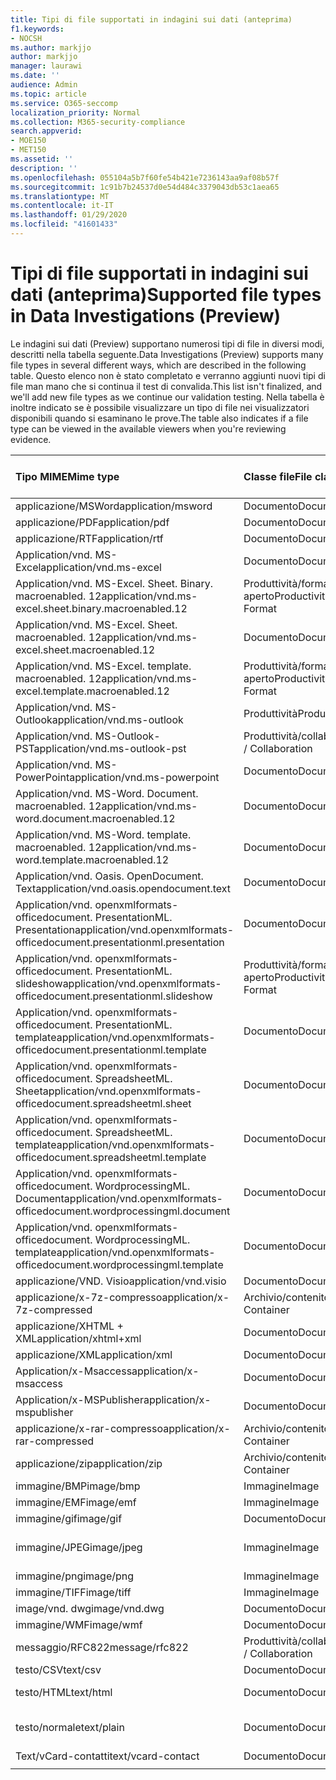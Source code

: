 ```yaml
---
title: Tipi di file supportati in indagini sui dati (anteprima)
f1.keywords:
- NOCSH
ms.author: markjjo
author: markjjo
manager: laurawi
ms.date: ''
audience: Admin
ms.topic: article
ms.service: O365-seccomp
localization_priority: Normal
ms.collection: M365-security-compliance
search.appverid:
- MOE150
- MET150
ms.assetid: ''
description: ''
ms.openlocfilehash: 055104a5b7f60fe54b421e7236143aa9af08b57f
ms.sourcegitcommit: 1c91b7b24537d0e54d484c3379043db53c1aea65
ms.translationtype: MT
ms.contentlocale: it-IT
ms.lasthandoff: 01/29/2020
ms.locfileid: "41601433"
---
```

# <a name="supported-file-types-in-data-investigations-preview"></a><span data-ttu-id="fbc79-102">Tipi di file supportati in indagini sui dati (anteprima)</span><span class="sxs-lookup"><span data-stu-id="fbc79-102">Supported file types in Data Investigations (Preview)</span></span>

<span data-ttu-id="fbc79-103">Le indagini sui dati (Preview) supportano numerosi tipi di file in diversi modi, descritti nella tabella seguente.</span><span class="sxs-lookup"><span data-stu-id="fbc79-103">Data Investigations (Preview) supports many file types in several different ways, which are described in the following table.</span></span> <span data-ttu-id="fbc79-104">Questo elenco non è stato completato e verranno aggiunti nuovi tipi di file man mano che si continua il test di convalida.</span><span class="sxs-lookup"><span data-stu-id="fbc79-104">This list isn't finalized, and we'll add new file types as we continue our validation testing.</span></span> <span data-ttu-id="fbc79-105">Nella tabella è inoltre indicato se è possibile visualizzare un tipo di file nei visualizzatori disponibili quando si esaminano le prove.</span><span class="sxs-lookup"><span data-stu-id="fbc79-105">The table also indicates if a file type can be viewed in the available viewers when you're reviewing evidence.</span></span>

| <span data-ttu-id="fbc79-106">Tipo MIME</span><span class="sxs-lookup"><span data-stu-id="fbc79-106">Mime type</span></span> | <span data-ttu-id="fbc79-107">Classe file</span><span class="sxs-lookup"><span data-stu-id="fbc79-107">File class</span></span> | <span data-ttu-id="fbc79-108">Visualizzatore nativo</span><span class="sxs-lookup"><span data-stu-id="fbc79-108">Native viewer</span></span> | <span data-ttu-id="fbc79-109">Visualizzatore di testo</span><span class="sxs-lookup"><span data-stu-id="fbc79-109">Text viewer</span></span> | <span data-ttu-id="fbc79-110">Visualizzatore annotazioni</span><span class="sxs-lookup"><span data-stu-id="fbc79-110">Annotate viewer</span></span> | <span data-ttu-id="fbc79-111">Estrazione del contenitore</span><span class="sxs-lookup"><span data-stu-id="fbc79-111">Container extraction</span></span> | <span data-ttu-id="fbc79-112">Estensioni</span><span class="sxs-lookup"><span data-stu-id="fbc79-112">Extensions</span></span> |
| :- | :- | :- | :- | :- | :- | :- |
| <span data-ttu-id="fbc79-113">applicazione/MSWord</span><span class="sxs-lookup"><span data-stu-id="fbc79-113">application/msword</span></span> | <span data-ttu-id="fbc79-114">Documento</span><span class="sxs-lookup"><span data-stu-id="fbc79-114">Document</span></span> | <span data-ttu-id="fbc79-115">Sì</span><span class="sxs-lookup"><span data-stu-id="fbc79-115">Yes</span></span> | <span data-ttu-id="fbc79-116">Sì</span><span class="sxs-lookup"><span data-stu-id="fbc79-116">Yes</span></span> | <span data-ttu-id="fbc79-117">Sì</span><span class="sxs-lookup"><span data-stu-id="fbc79-117">Yes</span></span> | <span data-ttu-id="fbc79-118">No</span><span class="sxs-lookup"><span data-stu-id="fbc79-118">No</span></span> | <span data-ttu-id="fbc79-119">. doc;. dat</span><span class="sxs-lookup"><span data-stu-id="fbc79-119">.doc; .dat</span></span> |
| <span data-ttu-id="fbc79-120">applicazione/PDF</span><span class="sxs-lookup"><span data-stu-id="fbc79-120">application/pdf</span></span> | <span data-ttu-id="fbc79-121">Documento</span><span class="sxs-lookup"><span data-stu-id="fbc79-121">Document</span></span> | <span data-ttu-id="fbc79-122">Sì</span><span class="sxs-lookup"><span data-stu-id="fbc79-122">Yes</span></span> | <span data-ttu-id="fbc79-123">Sì</span><span class="sxs-lookup"><span data-stu-id="fbc79-123">Yes</span></span> | <span data-ttu-id="fbc79-124">Sì</span><span class="sxs-lookup"><span data-stu-id="fbc79-124">Yes</span></span> | <span data-ttu-id="fbc79-125">No</span><span class="sxs-lookup"><span data-stu-id="fbc79-125">No</span></span> | <span data-ttu-id="fbc79-126">.pdf</span><span class="sxs-lookup"><span data-stu-id="fbc79-126">.pdf</span></span> |
| <span data-ttu-id="fbc79-127">applicazione/RTF</span><span class="sxs-lookup"><span data-stu-id="fbc79-127">application/rtf</span></span> | <span data-ttu-id="fbc79-128">Documento</span><span class="sxs-lookup"><span data-stu-id="fbc79-128">Document</span></span> | <span data-ttu-id="fbc79-129">Sì</span><span class="sxs-lookup"><span data-stu-id="fbc79-129">Yes</span></span> | <span data-ttu-id="fbc79-130">Sì</span><span class="sxs-lookup"><span data-stu-id="fbc79-130">Yes</span></span> | <span data-ttu-id="fbc79-131">Sì</span><span class="sxs-lookup"><span data-stu-id="fbc79-131">Yes</span></span> | <span data-ttu-id="fbc79-132">No</span><span class="sxs-lookup"><span data-stu-id="fbc79-132">No</span></span> | <span data-ttu-id="fbc79-133">. RTF;. doc</span><span class="sxs-lookup"><span data-stu-id="fbc79-133">.rtf;.doc</span></span> |
| <span data-ttu-id="fbc79-134">Application/vnd. MS-Excel</span><span class="sxs-lookup"><span data-stu-id="fbc79-134">application/vnd.ms-excel</span></span> | <span data-ttu-id="fbc79-135">Documento</span><span class="sxs-lookup"><span data-stu-id="fbc79-135">Document</span></span> | <span data-ttu-id="fbc79-136">Sì</span><span class="sxs-lookup"><span data-stu-id="fbc79-136">Yes</span></span> | <span data-ttu-id="fbc79-137">Sì</span><span class="sxs-lookup"><span data-stu-id="fbc79-137">Yes</span></span> | <span data-ttu-id="fbc79-138">Sì</span><span class="sxs-lookup"><span data-stu-id="fbc79-138">Yes</span></span> | <span data-ttu-id="fbc79-139">No</span><span class="sxs-lookup"><span data-stu-id="fbc79-139">No</span></span> | <span data-ttu-id="fbc79-140">. xls;. dat</span><span class="sxs-lookup"><span data-stu-id="fbc79-140">.xls; .dat</span></span> |
| <span data-ttu-id="fbc79-141">Application/vnd. MS-Excel. Sheet. Binary. macroenabled. 12</span><span class="sxs-lookup"><span data-stu-id="fbc79-141">application/vnd.ms-excel.sheet.binary.macroenabled.12</span></span> | <span data-ttu-id="fbc79-142">Produttività/formato di documento aperto</span><span class="sxs-lookup"><span data-stu-id="fbc79-142">Productivity / Open Document Format</span></span> | <span data-ttu-id="fbc79-143">Sì</span><span class="sxs-lookup"><span data-stu-id="fbc79-143">Yes</span></span> | <span data-ttu-id="fbc79-144">Sì</span><span class="sxs-lookup"><span data-stu-id="fbc79-144">Yes</span></span> | <span data-ttu-id="fbc79-145">No</span><span class="sxs-lookup"><span data-stu-id="fbc79-145">No</span></span> | <span data-ttu-id="fbc79-146">No</span><span class="sxs-lookup"><span data-stu-id="fbc79-146">No</span></span> | <span data-ttu-id="fbc79-147">. xlsb</span><span class="sxs-lookup"><span data-stu-id="fbc79-147">.xlsb</span></span> |
| <span data-ttu-id="fbc79-148">Application/vnd. MS-Excel. Sheet. macroenabled. 12</span><span class="sxs-lookup"><span data-stu-id="fbc79-148">application/vnd.ms-excel.sheet.macroenabled.12</span></span> | <span data-ttu-id="fbc79-149">Documento</span><span class="sxs-lookup"><span data-stu-id="fbc79-149">Document</span></span> | <span data-ttu-id="fbc79-150">Sì</span><span class="sxs-lookup"><span data-stu-id="fbc79-150">Yes</span></span> | <span data-ttu-id="fbc79-151">Sì</span><span class="sxs-lookup"><span data-stu-id="fbc79-151">Yes</span></span> | <span data-ttu-id="fbc79-152">Sì</span><span class="sxs-lookup"><span data-stu-id="fbc79-152">Yes</span></span> | <span data-ttu-id="fbc79-153">No</span><span class="sxs-lookup"><span data-stu-id="fbc79-153">No</span></span> | <span data-ttu-id="fbc79-154">. xlsm</span><span class="sxs-lookup"><span data-stu-id="fbc79-154">.xlsm</span></span> |
| <span data-ttu-id="fbc79-155">Application/vnd. MS-Excel. template. macroenabled. 12</span><span class="sxs-lookup"><span data-stu-id="fbc79-155">application/vnd.ms-excel.template.macroenabled.12</span></span> | <span data-ttu-id="fbc79-156">Produttività/formato di documento aperto</span><span class="sxs-lookup"><span data-stu-id="fbc79-156">Productivity / Open Document Format</span></span> | <span data-ttu-id="fbc79-157">No</span><span class="sxs-lookup"><span data-stu-id="fbc79-157">No</span></span> | <span data-ttu-id="fbc79-158">Sì</span><span class="sxs-lookup"><span data-stu-id="fbc79-158">Yes</span></span> | <span data-ttu-id="fbc79-159">No</span><span class="sxs-lookup"><span data-stu-id="fbc79-159">No</span></span> | <span data-ttu-id="fbc79-160">No</span><span class="sxs-lookup"><span data-stu-id="fbc79-160">No</span></span> | <span data-ttu-id="fbc79-161">. xltm</span><span class="sxs-lookup"><span data-stu-id="fbc79-161">.xltm</span></span> |
| <span data-ttu-id="fbc79-162">Application/vnd. MS-Outlook</span><span class="sxs-lookup"><span data-stu-id="fbc79-162">application/vnd.ms-outlook</span></span> | <span data-ttu-id="fbc79-163">Produttività</span><span class="sxs-lookup"><span data-stu-id="fbc79-163">Productivity</span></span> | <span data-ttu-id="fbc79-164">No</span><span class="sxs-lookup"><span data-stu-id="fbc79-164">No</span></span> | <span data-ttu-id="fbc79-165">No</span><span class="sxs-lookup"><span data-stu-id="fbc79-165">No</span></span> | <span data-ttu-id="fbc79-166">No</span><span class="sxs-lookup"><span data-stu-id="fbc79-166">No</span></span> | <span data-ttu-id="fbc79-167">No</span><span class="sxs-lookup"><span data-stu-id="fbc79-167">No</span></span> | <span data-ttu-id="fbc79-168">. msg</span><span class="sxs-lookup"><span data-stu-id="fbc79-168">.msg</span></span> |
| <span data-ttu-id="fbc79-169">Application/vnd. MS-Outlook-PST</span><span class="sxs-lookup"><span data-stu-id="fbc79-169">application/vnd.ms-outlook-pst</span></span> | <span data-ttu-id="fbc79-170">Produttività/collaborazione</span><span class="sxs-lookup"><span data-stu-id="fbc79-170">Productivity / Collaboration</span></span> | <span data-ttu-id="fbc79-171">No</span><span class="sxs-lookup"><span data-stu-id="fbc79-171">No</span></span> | <span data-ttu-id="fbc79-172">No</span><span class="sxs-lookup"><span data-stu-id="fbc79-172">No</span></span> | <span data-ttu-id="fbc79-173">No</span><span class="sxs-lookup"><span data-stu-id="fbc79-173">No</span></span> | <span data-ttu-id="fbc79-174">Sì</span><span class="sxs-lookup"><span data-stu-id="fbc79-174">Yes</span></span> | <span data-ttu-id="fbc79-175">file con estensione pst</span><span class="sxs-lookup"><span data-stu-id="fbc79-175">.pst</span></span> |
| <span data-ttu-id="fbc79-176">Application/vnd. MS-PowerPoint</span><span class="sxs-lookup"><span data-stu-id="fbc79-176">application/vnd.ms-powerpoint</span></span> | <span data-ttu-id="fbc79-177">Documento</span><span class="sxs-lookup"><span data-stu-id="fbc79-177">Document</span></span> | <span data-ttu-id="fbc79-178">Sì</span><span class="sxs-lookup"><span data-stu-id="fbc79-178">Yes</span></span> | <span data-ttu-id="fbc79-179">Sì</span><span class="sxs-lookup"><span data-stu-id="fbc79-179">Yes</span></span> | <span data-ttu-id="fbc79-180">Sì</span><span class="sxs-lookup"><span data-stu-id="fbc79-180">Yes</span></span> | <span data-ttu-id="fbc79-181">No</span><span class="sxs-lookup"><span data-stu-id="fbc79-181">No</span></span> | <span data-ttu-id="fbc79-182">. ppt,. PPS;. POT</span><span class="sxs-lookup"><span data-stu-id="fbc79-182">.ppt; .pps;.pot</span></span> |
| <span data-ttu-id="fbc79-183">Application/vnd. MS-Word. Document. macroenabled. 12</span><span class="sxs-lookup"><span data-stu-id="fbc79-183">application/vnd.ms-word.document.macroenabled.12</span></span> | <span data-ttu-id="fbc79-184">Documento</span><span class="sxs-lookup"><span data-stu-id="fbc79-184">Document</span></span> | <span data-ttu-id="fbc79-185">Sì</span><span class="sxs-lookup"><span data-stu-id="fbc79-185">Yes</span></span> | <span data-ttu-id="fbc79-186">Sì</span><span class="sxs-lookup"><span data-stu-id="fbc79-186">Yes</span></span> | <span data-ttu-id="fbc79-187">Sì</span><span class="sxs-lookup"><span data-stu-id="fbc79-187">Yes</span></span> | <span data-ttu-id="fbc79-188">No</span><span class="sxs-lookup"><span data-stu-id="fbc79-188">No</span></span> | <span data-ttu-id="fbc79-189">.docm</span><span class="sxs-lookup"><span data-stu-id="fbc79-189">.docm</span></span> |
| <span data-ttu-id="fbc79-190">Application/vnd. MS-Word. template. macroenabled. 12</span><span class="sxs-lookup"><span data-stu-id="fbc79-190">application/vnd.ms-word.template.macroenabled.12</span></span> | <span data-ttu-id="fbc79-191">Documento</span><span class="sxs-lookup"><span data-stu-id="fbc79-191">Document</span></span> | <span data-ttu-id="fbc79-192">Sì</span><span class="sxs-lookup"><span data-stu-id="fbc79-192">Yes</span></span> | <span data-ttu-id="fbc79-193">Sì</span><span class="sxs-lookup"><span data-stu-id="fbc79-193">Yes</span></span> | <span data-ttu-id="fbc79-194">Sì</span><span class="sxs-lookup"><span data-stu-id="fbc79-194">Yes</span></span> | <span data-ttu-id="fbc79-195">No</span><span class="sxs-lookup"><span data-stu-id="fbc79-195">No</span></span> | <span data-ttu-id="fbc79-196">. dotm</span><span class="sxs-lookup"><span data-stu-id="fbc79-196">.dotm</span></span> |
| <span data-ttu-id="fbc79-197">Application/vnd. Oasis. OpenDocument. Text</span><span class="sxs-lookup"><span data-stu-id="fbc79-197">application/vnd.oasis.opendocument.text</span></span> | <span data-ttu-id="fbc79-198">Documento</span><span class="sxs-lookup"><span data-stu-id="fbc79-198">Document</span></span> | <span data-ttu-id="fbc79-199">Sì</span><span class="sxs-lookup"><span data-stu-id="fbc79-199">Yes</span></span> | <span data-ttu-id="fbc79-200">Sì</span><span class="sxs-lookup"><span data-stu-id="fbc79-200">Yes</span></span> | <span data-ttu-id="fbc79-201">Sì</span><span class="sxs-lookup"><span data-stu-id="fbc79-201">Yes</span></span> | <span data-ttu-id="fbc79-202">No</span><span class="sxs-lookup"><span data-stu-id="fbc79-202">No</span></span> | <span data-ttu-id="fbc79-203">ODT</span><span class="sxs-lookup"><span data-stu-id="fbc79-203">.odt;</span></span>  |
| <span data-ttu-id="fbc79-204">Application/vnd. openxmlformats-officedocument. PresentationML. Presentation</span><span class="sxs-lookup"><span data-stu-id="fbc79-204">application/vnd.openxmlformats-officedocument.presentationml.presentation</span></span> | <span data-ttu-id="fbc79-205">Documento</span><span class="sxs-lookup"><span data-stu-id="fbc79-205">Document</span></span> | <span data-ttu-id="fbc79-206">Sì</span><span class="sxs-lookup"><span data-stu-id="fbc79-206">Yes</span></span> | <span data-ttu-id="fbc79-207">Sì</span><span class="sxs-lookup"><span data-stu-id="fbc79-207">Yes</span></span> | <span data-ttu-id="fbc79-208">Sì</span><span class="sxs-lookup"><span data-stu-id="fbc79-208">Yes</span></span> | <span data-ttu-id="fbc79-209">No</span><span class="sxs-lookup"><span data-stu-id="fbc79-209">No</span></span> | <span data-ttu-id="fbc79-210">.pptx</span><span class="sxs-lookup"><span data-stu-id="fbc79-210">.pptx</span></span> |
| <span data-ttu-id="fbc79-211">Application/vnd. openxmlformats-officedocument. PresentationML. slideshow</span><span class="sxs-lookup"><span data-stu-id="fbc79-211">application/vnd.openxmlformats-officedocument.presentationml.slideshow</span></span> | <span data-ttu-id="fbc79-212">Produttività/formato di documento aperto</span><span class="sxs-lookup"><span data-stu-id="fbc79-212">Productivity / Open Document Format</span></span> | <span data-ttu-id="fbc79-213">Sì</span><span class="sxs-lookup"><span data-stu-id="fbc79-213">Yes</span></span> | <span data-ttu-id="fbc79-214">Sì</span><span class="sxs-lookup"><span data-stu-id="fbc79-214">Yes</span></span> | <span data-ttu-id="fbc79-215">Sì</span><span class="sxs-lookup"><span data-stu-id="fbc79-215">Yes</span></span> | <span data-ttu-id="fbc79-216">No</span><span class="sxs-lookup"><span data-stu-id="fbc79-216">No</span></span> | <span data-ttu-id="fbc79-217">. ppsx</span><span class="sxs-lookup"><span data-stu-id="fbc79-217">.ppsx</span></span> |
| <span data-ttu-id="fbc79-218">Application/vnd. openxmlformats-officedocument. PresentationML. template</span><span class="sxs-lookup"><span data-stu-id="fbc79-218">application/vnd.openxmlformats-officedocument.presentationml.template</span></span> | <span data-ttu-id="fbc79-219">Documento</span><span class="sxs-lookup"><span data-stu-id="fbc79-219">Document</span></span> | <span data-ttu-id="fbc79-220">Sì</span><span class="sxs-lookup"><span data-stu-id="fbc79-220">Yes</span></span> | <span data-ttu-id="fbc79-221">Sì</span><span class="sxs-lookup"><span data-stu-id="fbc79-221">Yes</span></span> | <span data-ttu-id="fbc79-222">Sì</span><span class="sxs-lookup"><span data-stu-id="fbc79-222">Yes</span></span> | <span data-ttu-id="fbc79-223">No</span><span class="sxs-lookup"><span data-stu-id="fbc79-223">No</span></span> | <span data-ttu-id="fbc79-224">. potx</span><span class="sxs-lookup"><span data-stu-id="fbc79-224">.potx</span></span> |
| <span data-ttu-id="fbc79-225">Application/vnd. openxmlformats-officedocument. SpreadsheetML. Sheet</span><span class="sxs-lookup"><span data-stu-id="fbc79-225">application/vnd.openxmlformats-officedocument.spreadsheetml.sheet</span></span> | <span data-ttu-id="fbc79-226">Documento</span><span class="sxs-lookup"><span data-stu-id="fbc79-226">Document</span></span> | <span data-ttu-id="fbc79-227">Sì</span><span class="sxs-lookup"><span data-stu-id="fbc79-227">Yes</span></span> | <span data-ttu-id="fbc79-228">Sì</span><span class="sxs-lookup"><span data-stu-id="fbc79-228">Yes</span></span> | <span data-ttu-id="fbc79-229">Sì</span><span class="sxs-lookup"><span data-stu-id="fbc79-229">Yes</span></span> | <span data-ttu-id="fbc79-230">No</span><span class="sxs-lookup"><span data-stu-id="fbc79-230">No</span></span> | <span data-ttu-id="fbc79-231">XLSX</span><span class="sxs-lookup"><span data-stu-id="fbc79-231">.xlsx</span></span> |
| <span data-ttu-id="fbc79-232">Application/vnd. openxmlformats-officedocument. SpreadsheetML. template</span><span class="sxs-lookup"><span data-stu-id="fbc79-232">application/vnd.openxmlformats-officedocument.spreadsheetml.template</span></span> | <span data-ttu-id="fbc79-233">Documento</span><span class="sxs-lookup"><span data-stu-id="fbc79-233">Document</span></span> | <span data-ttu-id="fbc79-234">Sì</span><span class="sxs-lookup"><span data-stu-id="fbc79-234">Yes</span></span> | <span data-ttu-id="fbc79-235">Sì</span><span class="sxs-lookup"><span data-stu-id="fbc79-235">Yes</span></span> | <span data-ttu-id="fbc79-236">Sì</span><span class="sxs-lookup"><span data-stu-id="fbc79-236">Yes</span></span> | <span data-ttu-id="fbc79-237">No</span><span class="sxs-lookup"><span data-stu-id="fbc79-237">No</span></span> | <span data-ttu-id="fbc79-238">. xltx</span><span class="sxs-lookup"><span data-stu-id="fbc79-238">.xltx</span></span> |
| <span data-ttu-id="fbc79-239">Application/vnd. openxmlformats-officedocument. WordprocessingML. Document</span><span class="sxs-lookup"><span data-stu-id="fbc79-239">application/vnd.openxmlformats-officedocument.wordprocessingml.document</span></span> | <span data-ttu-id="fbc79-240">Documento</span><span class="sxs-lookup"><span data-stu-id="fbc79-240">Document</span></span> | <span data-ttu-id="fbc79-241">Sì</span><span class="sxs-lookup"><span data-stu-id="fbc79-241">Yes</span></span> | <span data-ttu-id="fbc79-242">Sì</span><span class="sxs-lookup"><span data-stu-id="fbc79-242">Yes</span></span> | <span data-ttu-id="fbc79-243">Sì</span><span class="sxs-lookup"><span data-stu-id="fbc79-243">Yes</span></span> | <span data-ttu-id="fbc79-244">No</span><span class="sxs-lookup"><span data-stu-id="fbc79-244">No</span></span> | <span data-ttu-id="fbc79-245">. docx</span><span class="sxs-lookup"><span data-stu-id="fbc79-245">.docx</span></span> |
| <span data-ttu-id="fbc79-246">Application/vnd. openxmlformats-officedocument. WordprocessingML. template</span><span class="sxs-lookup"><span data-stu-id="fbc79-246">application/vnd.openxmlformats-officedocument.wordprocessingml.template</span></span> | <span data-ttu-id="fbc79-247">Documento</span><span class="sxs-lookup"><span data-stu-id="fbc79-247">Document</span></span> | <span data-ttu-id="fbc79-248">Sì</span><span class="sxs-lookup"><span data-stu-id="fbc79-248">Yes</span></span> | <span data-ttu-id="fbc79-249">Sì</span><span class="sxs-lookup"><span data-stu-id="fbc79-249">Yes</span></span> | <span data-ttu-id="fbc79-250">Sì</span><span class="sxs-lookup"><span data-stu-id="fbc79-250">Yes</span></span> | <span data-ttu-id="fbc79-251">No</span><span class="sxs-lookup"><span data-stu-id="fbc79-251">No</span></span> | <span data-ttu-id="fbc79-252">. dotx</span><span class="sxs-lookup"><span data-stu-id="fbc79-252">.dotx</span></span> |
| <span data-ttu-id="fbc79-253">applicazione/VND. Visio</span><span class="sxs-lookup"><span data-stu-id="fbc79-253">application/vnd.visio</span></span> | <span data-ttu-id="fbc79-254">Documento</span><span class="sxs-lookup"><span data-stu-id="fbc79-254">Document</span></span> | <span data-ttu-id="fbc79-255">Sì</span><span class="sxs-lookup"><span data-stu-id="fbc79-255">Yes</span></span> | <span data-ttu-id="fbc79-256">Sì</span><span class="sxs-lookup"><span data-stu-id="fbc79-256">Yes</span></span> | <span data-ttu-id="fbc79-257">Sì</span><span class="sxs-lookup"><span data-stu-id="fbc79-257">Yes</span></span> | <span data-ttu-id="fbc79-258">No</span><span class="sxs-lookup"><span data-stu-id="fbc79-258">No</span></span> | <span data-ttu-id="fbc79-259">. vsd</span><span class="sxs-lookup"><span data-stu-id="fbc79-259">.vsd</span></span> |
| <span data-ttu-id="fbc79-260">applicazione/x-7z-compresso</span><span class="sxs-lookup"><span data-stu-id="fbc79-260">application/x-7z-compressed</span></span> | <span data-ttu-id="fbc79-261">Archivio/contenitore</span><span class="sxs-lookup"><span data-stu-id="fbc79-261">Archive / Container</span></span> | <span data-ttu-id="fbc79-262">No</span><span class="sxs-lookup"><span data-stu-id="fbc79-262">No</span></span> | <span data-ttu-id="fbc79-263">No</span><span class="sxs-lookup"><span data-stu-id="fbc79-263">No</span></span> | <span data-ttu-id="fbc79-264">No</span><span class="sxs-lookup"><span data-stu-id="fbc79-264">No</span></span> | <span data-ttu-id="fbc79-265">Sì</span><span class="sxs-lookup"><span data-stu-id="fbc79-265">Yes</span></span> | <span data-ttu-id="fbc79-266">.7z</span><span class="sxs-lookup"><span data-stu-id="fbc79-266">.7z</span></span> |
| <span data-ttu-id="fbc79-267">applicazione/XHTML + XML</span><span class="sxs-lookup"><span data-stu-id="fbc79-267">application/xhtml+xml</span></span> | <span data-ttu-id="fbc79-268">Documento</span><span class="sxs-lookup"><span data-stu-id="fbc79-268">Document</span></span> | <span data-ttu-id="fbc79-269">Sì</span><span class="sxs-lookup"><span data-stu-id="fbc79-269">Yes</span></span> | <span data-ttu-id="fbc79-270">Sì</span><span class="sxs-lookup"><span data-stu-id="fbc79-270">Yes</span></span> | <span data-ttu-id="fbc79-271">Sì</span><span class="sxs-lookup"><span data-stu-id="fbc79-271">Yes</span></span> | <span data-ttu-id="fbc79-272">No</span><span class="sxs-lookup"><span data-stu-id="fbc79-272">No</span></span> | <span data-ttu-id="fbc79-273">. XHTML</span><span class="sxs-lookup"><span data-stu-id="fbc79-273">.xhtml</span></span> |
| <span data-ttu-id="fbc79-274">applicazione/XML</span><span class="sxs-lookup"><span data-stu-id="fbc79-274">application/xml</span></span> | <span data-ttu-id="fbc79-275">Documento</span><span class="sxs-lookup"><span data-stu-id="fbc79-275">Document</span></span> | <span data-ttu-id="fbc79-276">Sì</span><span class="sxs-lookup"><span data-stu-id="fbc79-276">Yes</span></span> | <span data-ttu-id="fbc79-277">Sì</span><span class="sxs-lookup"><span data-stu-id="fbc79-277">Yes</span></span> | <span data-ttu-id="fbc79-278">Sì</span><span class="sxs-lookup"><span data-stu-id="fbc79-278">Yes</span></span> | <span data-ttu-id="fbc79-279">No</span><span class="sxs-lookup"><span data-stu-id="fbc79-279">No</span></span> | <span data-ttu-id="fbc79-280">. XML</span><span class="sxs-lookup"><span data-stu-id="fbc79-280">.xml</span></span> |
| <span data-ttu-id="fbc79-281">Application/x-Msaccess</span><span class="sxs-lookup"><span data-stu-id="fbc79-281">application/x-msaccess</span></span> | <span data-ttu-id="fbc79-282">Documento</span><span class="sxs-lookup"><span data-stu-id="fbc79-282">Document</span></span> | <span data-ttu-id="fbc79-283">Sì</span><span class="sxs-lookup"><span data-stu-id="fbc79-283">Yes</span></span> | <span data-ttu-id="fbc79-284">Sì</span><span class="sxs-lookup"><span data-stu-id="fbc79-284">Yes</span></span> | <span data-ttu-id="fbc79-285">Sì</span><span class="sxs-lookup"><span data-stu-id="fbc79-285">Yes</span></span> | <span data-ttu-id="fbc79-286">No</span><span class="sxs-lookup"><span data-stu-id="fbc79-286">No</span></span> | <span data-ttu-id="fbc79-287">. mdb</span><span class="sxs-lookup"><span data-stu-id="fbc79-287">.mdb</span></span> |
| <span data-ttu-id="fbc79-288">Application/x-MSPublisher</span><span class="sxs-lookup"><span data-stu-id="fbc79-288">application/x-mspublisher</span></span> | <span data-ttu-id="fbc79-289">Documento</span><span class="sxs-lookup"><span data-stu-id="fbc79-289">Document</span></span> | <span data-ttu-id="fbc79-290">Sì</span><span class="sxs-lookup"><span data-stu-id="fbc79-290">Yes</span></span> | <span data-ttu-id="fbc79-291">Sì</span><span class="sxs-lookup"><span data-stu-id="fbc79-291">Yes</span></span> | <span data-ttu-id="fbc79-292">Sì</span><span class="sxs-lookup"><span data-stu-id="fbc79-292">Yes</span></span> | <span data-ttu-id="fbc79-293">No</span><span class="sxs-lookup"><span data-stu-id="fbc79-293">No</span></span> | <span data-ttu-id="fbc79-294">. pub</span><span class="sxs-lookup"><span data-stu-id="fbc79-294">.pub</span></span> |
| <span data-ttu-id="fbc79-295">applicazione/x-rar-compresso</span><span class="sxs-lookup"><span data-stu-id="fbc79-295">application/x-rar-compressed</span></span> | <span data-ttu-id="fbc79-296">Archivio/contenitore</span><span class="sxs-lookup"><span data-stu-id="fbc79-296">Archive / Container</span></span> | <span data-ttu-id="fbc79-297">No</span><span class="sxs-lookup"><span data-stu-id="fbc79-297">No</span></span> | <span data-ttu-id="fbc79-298">No</span><span class="sxs-lookup"><span data-stu-id="fbc79-298">No</span></span> | <span data-ttu-id="fbc79-299">No</span><span class="sxs-lookup"><span data-stu-id="fbc79-299">No</span></span> | <span data-ttu-id="fbc79-300">Sì</span><span class="sxs-lookup"><span data-stu-id="fbc79-300">Yes</span></span> | <span data-ttu-id="fbc79-301">. rar</span><span class="sxs-lookup"><span data-stu-id="fbc79-301">.rar</span></span> |
| <span data-ttu-id="fbc79-302">applicazione/zip</span><span class="sxs-lookup"><span data-stu-id="fbc79-302">application/zip</span></span> | <span data-ttu-id="fbc79-303">Archivio/contenitore</span><span class="sxs-lookup"><span data-stu-id="fbc79-303">Archive / Container</span></span> | <span data-ttu-id="fbc79-304">No</span><span class="sxs-lookup"><span data-stu-id="fbc79-304">No</span></span> | <span data-ttu-id="fbc79-305">No</span><span class="sxs-lookup"><span data-stu-id="fbc79-305">No</span></span> | <span data-ttu-id="fbc79-306">No</span><span class="sxs-lookup"><span data-stu-id="fbc79-306">No</span></span> | <span data-ttu-id="fbc79-307">Sì</span><span class="sxs-lookup"><span data-stu-id="fbc79-307">Yes</span></span> | <span data-ttu-id="fbc79-308">.zip</span><span class="sxs-lookup"><span data-stu-id="fbc79-308">.zip</span></span> |
| <span data-ttu-id="fbc79-309">immagine/BMP</span><span class="sxs-lookup"><span data-stu-id="fbc79-309">image/bmp</span></span> | <span data-ttu-id="fbc79-310">Immagine</span><span class="sxs-lookup"><span data-stu-id="fbc79-310">Image</span></span> | <span data-ttu-id="fbc79-311">Sì</span><span class="sxs-lookup"><span data-stu-id="fbc79-311">Yes</span></span> | <span data-ttu-id="fbc79-312">Sì</span><span class="sxs-lookup"><span data-stu-id="fbc79-312">Yes</span></span> | <span data-ttu-id="fbc79-313">Sì</span><span class="sxs-lookup"><span data-stu-id="fbc79-313">Yes</span></span> | <span data-ttu-id="fbc79-314">No</span><span class="sxs-lookup"><span data-stu-id="fbc79-314">No</span></span> | <span data-ttu-id="fbc79-315">. bmp</span><span class="sxs-lookup"><span data-stu-id="fbc79-315">.bmp</span></span> |
| <span data-ttu-id="fbc79-316">immagine/EMF</span><span class="sxs-lookup"><span data-stu-id="fbc79-316">image/emf</span></span> | <span data-ttu-id="fbc79-317">Immagine</span><span class="sxs-lookup"><span data-stu-id="fbc79-317">Image</span></span> | <span data-ttu-id="fbc79-318">Sì</span><span class="sxs-lookup"><span data-stu-id="fbc79-318">Yes</span></span> | <span data-ttu-id="fbc79-319">Sì</span><span class="sxs-lookup"><span data-stu-id="fbc79-319">Yes</span></span> | <span data-ttu-id="fbc79-320">Sì</span><span class="sxs-lookup"><span data-stu-id="fbc79-320">Yes</span></span> | <span data-ttu-id="fbc79-321">No</span><span class="sxs-lookup"><span data-stu-id="fbc79-321">No</span></span> | <span data-ttu-id="fbc79-322">EMF</span><span class="sxs-lookup"><span data-stu-id="fbc79-322">.emf</span></span> |
| <span data-ttu-id="fbc79-323">immagine/gif</span><span class="sxs-lookup"><span data-stu-id="fbc79-323">image/gif</span></span> | <span data-ttu-id="fbc79-324">Documento</span><span class="sxs-lookup"><span data-stu-id="fbc79-324">Document</span></span> | <span data-ttu-id="fbc79-325">Sì</span><span class="sxs-lookup"><span data-stu-id="fbc79-325">Yes</span></span> | <span data-ttu-id="fbc79-326">Sì</span><span class="sxs-lookup"><span data-stu-id="fbc79-326">Yes</span></span> | <span data-ttu-id="fbc79-327">Sì</span><span class="sxs-lookup"><span data-stu-id="fbc79-327">Yes</span></span> | <span data-ttu-id="fbc79-328">No</span><span class="sxs-lookup"><span data-stu-id="fbc79-328">No</span></span> | <span data-ttu-id="fbc79-329">. gif</span><span class="sxs-lookup"><span data-stu-id="fbc79-329">.gif</span></span> |
| <span data-ttu-id="fbc79-330">immagine/JPEG</span><span class="sxs-lookup"><span data-stu-id="fbc79-330">image/jpeg</span></span> | <span data-ttu-id="fbc79-331">Immagine</span><span class="sxs-lookup"><span data-stu-id="fbc79-331">Image</span></span> | <span data-ttu-id="fbc79-332">Sì</span><span class="sxs-lookup"><span data-stu-id="fbc79-332">Yes</span></span> | <span data-ttu-id="fbc79-333">Sì</span><span class="sxs-lookup"><span data-stu-id="fbc79-333">Yes</span></span> | <span data-ttu-id="fbc79-334">Sì</span><span class="sxs-lookup"><span data-stu-id="fbc79-334">Yes</span></span> | <span data-ttu-id="fbc79-335">No</span><span class="sxs-lookup"><span data-stu-id="fbc79-335">No</span></span> | <span data-ttu-id="fbc79-336">. jpg;. jpeg;. dat;. jpgt</span><span class="sxs-lookup"><span data-stu-id="fbc79-336">.jpg; .jpeg; .dat;.jpgt</span></span> |
| <span data-ttu-id="fbc79-337">immagine/png</span><span class="sxs-lookup"><span data-stu-id="fbc79-337">image/png</span></span> | <span data-ttu-id="fbc79-338">Immagine</span><span class="sxs-lookup"><span data-stu-id="fbc79-338">Image</span></span> | <span data-ttu-id="fbc79-339">Sì</span><span class="sxs-lookup"><span data-stu-id="fbc79-339">Yes</span></span> | <span data-ttu-id="fbc79-340">Sì</span><span class="sxs-lookup"><span data-stu-id="fbc79-340">Yes</span></span> | <span data-ttu-id="fbc79-341">Sì</span><span class="sxs-lookup"><span data-stu-id="fbc79-341">Yes</span></span> | <span data-ttu-id="fbc79-342">No</span><span class="sxs-lookup"><span data-stu-id="fbc79-342">No</span></span> | <span data-ttu-id="fbc79-343">. png</span><span class="sxs-lookup"><span data-stu-id="fbc79-343">.png</span></span> |
| <span data-ttu-id="fbc79-344">immagine/TIFF</span><span class="sxs-lookup"><span data-stu-id="fbc79-344">image/tiff</span></span> | <span data-ttu-id="fbc79-345">Immagine</span><span class="sxs-lookup"><span data-stu-id="fbc79-345">Image</span></span> | <span data-ttu-id="fbc79-346">Sì</span><span class="sxs-lookup"><span data-stu-id="fbc79-346">Yes</span></span> | <span data-ttu-id="fbc79-347">Sì</span><span class="sxs-lookup"><span data-stu-id="fbc79-347">Yes</span></span> | <span data-ttu-id="fbc79-348">Sì</span><span class="sxs-lookup"><span data-stu-id="fbc79-348">Yes</span></span> | <span data-ttu-id="fbc79-349">No</span><span class="sxs-lookup"><span data-stu-id="fbc79-349">No</span></span> | <span data-ttu-id="fbc79-350">TIF</span><span class="sxs-lookup"><span data-stu-id="fbc79-350">.tif</span></span> |
| <span data-ttu-id="fbc79-351">image/vnd. dwg</span><span class="sxs-lookup"><span data-stu-id="fbc79-351">image/vnd.dwg</span></span> | <span data-ttu-id="fbc79-352">Documento</span><span class="sxs-lookup"><span data-stu-id="fbc79-352">Document</span></span> | <span data-ttu-id="fbc79-353">Sì</span><span class="sxs-lookup"><span data-stu-id="fbc79-353">Yes</span></span> | <span data-ttu-id="fbc79-354">Sì</span><span class="sxs-lookup"><span data-stu-id="fbc79-354">Yes</span></span> | <span data-ttu-id="fbc79-355">Sì</span><span class="sxs-lookup"><span data-stu-id="fbc79-355">Yes</span></span> | <span data-ttu-id="fbc79-356">No</span><span class="sxs-lookup"><span data-stu-id="fbc79-356">No</span></span> | <span data-ttu-id="fbc79-357">. dwg;. DXF</span><span class="sxs-lookup"><span data-stu-id="fbc79-357">.dwg;.dxf;</span></span> |
| <span data-ttu-id="fbc79-358">immagine/WMF</span><span class="sxs-lookup"><span data-stu-id="fbc79-358">image/wmf</span></span> | <span data-ttu-id="fbc79-359">Documento</span><span class="sxs-lookup"><span data-stu-id="fbc79-359">Document</span></span> | <span data-ttu-id="fbc79-360">Sì</span><span class="sxs-lookup"><span data-stu-id="fbc79-360">Yes</span></span> | <span data-ttu-id="fbc79-361">Sì</span><span class="sxs-lookup"><span data-stu-id="fbc79-361">Yes</span></span> | <span data-ttu-id="fbc79-362">Sì</span><span class="sxs-lookup"><span data-stu-id="fbc79-362">Yes</span></span> | <span data-ttu-id="fbc79-363">No</span><span class="sxs-lookup"><span data-stu-id="fbc79-363">No</span></span> | <span data-ttu-id="fbc79-364">. wmf</span><span class="sxs-lookup"><span data-stu-id="fbc79-364">.wmf</span></span> |
| <span data-ttu-id="fbc79-365">messaggio/RFC822</span><span class="sxs-lookup"><span data-stu-id="fbc79-365">message/rfc822</span></span> | <span data-ttu-id="fbc79-366">Produttività/collaborazione</span><span class="sxs-lookup"><span data-stu-id="fbc79-366">Productivity / Collaboration</span></span> | <span data-ttu-id="fbc79-367">No</span><span class="sxs-lookup"><span data-stu-id="fbc79-367">No</span></span> | <span data-ttu-id="fbc79-368">No</span><span class="sxs-lookup"><span data-stu-id="fbc79-368">No</span></span> | <span data-ttu-id="fbc79-369">No</span><span class="sxs-lookup"><span data-stu-id="fbc79-369">No</span></span> | <span data-ttu-id="fbc79-370">No</span><span class="sxs-lookup"><span data-stu-id="fbc79-370">No</span></span> | <span data-ttu-id="fbc79-371">.eml</span><span class="sxs-lookup"><span data-stu-id="fbc79-371">.eml</span></span> |
| <span data-ttu-id="fbc79-372">testo/CSV</span><span class="sxs-lookup"><span data-stu-id="fbc79-372">text/csv</span></span> | <span data-ttu-id="fbc79-373">Documento</span><span class="sxs-lookup"><span data-stu-id="fbc79-373">Document</span></span> | <span data-ttu-id="fbc79-374">Sì</span><span class="sxs-lookup"><span data-stu-id="fbc79-374">Yes</span></span> | <span data-ttu-id="fbc79-375">Sì</span><span class="sxs-lookup"><span data-stu-id="fbc79-375">Yes</span></span> | <span data-ttu-id="fbc79-376">Sì</span><span class="sxs-lookup"><span data-stu-id="fbc79-376">Yes</span></span> | <span data-ttu-id="fbc79-377">No</span><span class="sxs-lookup"><span data-stu-id="fbc79-377">No</span></span> | <span data-ttu-id="fbc79-378">. csv</span><span class="sxs-lookup"><span data-stu-id="fbc79-378">.csv</span></span> |
| <span data-ttu-id="fbc79-379">testo/HTML</span><span class="sxs-lookup"><span data-stu-id="fbc79-379">text/html</span></span> | <span data-ttu-id="fbc79-380">Documento</span><span class="sxs-lookup"><span data-stu-id="fbc79-380">Document</span></span> | <span data-ttu-id="fbc79-381">Sì</span><span class="sxs-lookup"><span data-stu-id="fbc79-381">Yes</span></span> | <span data-ttu-id="fbc79-382">Sì</span><span class="sxs-lookup"><span data-stu-id="fbc79-382">Yes</span></span> | <span data-ttu-id="fbc79-383">Sì</span><span class="sxs-lookup"><span data-stu-id="fbc79-383">Yes</span></span> | <span data-ttu-id="fbc79-384">No</span><span class="sxs-lookup"><span data-stu-id="fbc79-384">No</span></span> | <span data-ttu-id="fbc79-385">. html;. shtml;. htm</span><span class="sxs-lookup"><span data-stu-id="fbc79-385">.html;.shtml; .htm</span></span> |
| <span data-ttu-id="fbc79-386">testo/normale</span><span class="sxs-lookup"><span data-stu-id="fbc79-386">text/plain</span></span> | <span data-ttu-id="fbc79-387">Documento</span><span class="sxs-lookup"><span data-stu-id="fbc79-387">Document</span></span> | <span data-ttu-id="fbc79-388">Sì</span><span class="sxs-lookup"><span data-stu-id="fbc79-388">Yes</span></span> | <span data-ttu-id="fbc79-389">Sì</span><span class="sxs-lookup"><span data-stu-id="fbc79-389">Yes</span></span> | <span data-ttu-id="fbc79-390">Sì</span><span class="sxs-lookup"><span data-stu-id="fbc79-390">Yes</span></span> | <span data-ttu-id="fbc79-391">No</span><span class="sxs-lookup"><span data-stu-id="fbc79-391">No</span></span> | <span data-ttu-id="fbc79-392">. txt;. CSS;. con;. pl;. csv;. dat</span><span class="sxs-lookup"><span data-stu-id="fbc79-392">.txt; .css;.con; .pl; .csv; .dat</span></span> |
| <span data-ttu-id="fbc79-393">Text/vCard-contatti</span><span class="sxs-lookup"><span data-stu-id="fbc79-393">text/vcard-contact</span></span> | <span data-ttu-id="fbc79-394">Documento</span><span class="sxs-lookup"><span data-stu-id="fbc79-394">Document</span></span> | <span data-ttu-id="fbc79-395">Sì</span><span class="sxs-lookup"><span data-stu-id="fbc79-395">Yes</span></span> | <span data-ttu-id="fbc79-396">Sì</span><span class="sxs-lookup"><span data-stu-id="fbc79-396">Yes</span></span> | <span data-ttu-id="fbc79-397">Sì</span><span class="sxs-lookup"><span data-stu-id="fbc79-397">Yes</span></span> | <span data-ttu-id="fbc79-398">No</span><span class="sxs-lookup"><span data-stu-id="fbc79-398">No</span></span> | <span data-ttu-id="fbc79-399">. vcf</span><span class="sxs-lookup"><span data-stu-id="fbc79-399">.vcf</span></span> |
||||||||
